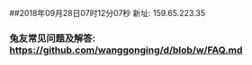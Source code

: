 ##2018年09月28日07时12分07秒 新址: 159.65.223.35
### 兔友常见问题及解答: https://github.com/wanggonging/d/blob/w/FAQ.md
